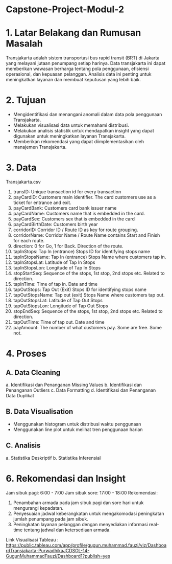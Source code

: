 # Capstone-Project-Modul-2

# 1. Latar Belakang dan Rumusan Masalah

Transjakarta adalah sistem transportasi bus rapid transit (BRT) di Jakarta yang melayani jutaan penumpang setiap harinya. Data transjakarta ini dapat memberikan wawasan berharga tentang pola penggunaan, efisiensi operasional, dan kepuasan pelanggan. Analisis data ini penting untuk meningkatkan layanan dan membuat keputusan yang lebih baik.

# 2. Tujuan
- Mengidentifikasi dan menangani anomali dalam data pola penggunaan Transjakarta.
- Melakukan visualisasi data untuk memahami distribusi.
- Melakukan analisis statistik untuk mendapatkan insight yang dapat digunakan untuk meningkatkan layanan Transjakarta.
- Memberikan rekomendasi yang dapat diimplementasikan oleh manajemen Transjakarta.

# 3. Data
Transjakarta.csv
1.	transID: Unique transaction id for every transaction
2.	payCardID: Customers main identifier. The card customers use as a ticket for entrance and exit.
3.	payCardBank: Customers card bank issuer name
4.	payCardName: Customers name that is embedded in the card.
5.	payCardSex: Customers sex that is embedded in the card
6.	payCardBirthDate: Customers birth year
7.	corridorID: Corridor ID / Route ID as key for route grouping.
8.	corridorName: Corridor Name / Route Name contains Start and Finish for each route.
9.	direction: 0 for Go, 1 for Back. Direction of the route.
10.	tapInStops: Tap In (entrance) Stops ID for identifying stops name
11.	tapInStopsName: Tap In (entrance) Stops Name where customers tap in.
12.	tapInStopsLat: Latitude of Tap In Stops
13.	tapInStopsLon: Longitude of Tap In Stops
14.	stopStartSeq: Sequence of the stops, 1st stop, 2nd stops etc. Related to direction.
15.	tapInTime: Time of tap in. Date and time
16.	tapOutStops: Tap Out (Exit) Stops ID for identifying stops name
17.	tapOutStopsName: Tap out (exit) Stops Name where customers tap out.
18.	tapOutStopsLat: Latitude of Tap Out Stops
19.	tapOutStopsLon: Longitude of Tap Out Stops
20.	stopEndSeq: Sequence of the stops, 1st stop, 2nd stops etc. Related to direction.
21.	tapOutTime: Time of tap out. Date and time
22.	payAmount: The number of what customers pay. Some are free. Some not.

# 4. Proses
## A. Data Cleaning
a. Identifikasi dan Penanganan Missing Values
b. Identifikasi dan Penanganan Outliers
c. Data Formatting
d. Identifikasi dan Penanganan Data Duplikat
## B. Data Visualisation
- Menggunakan histogram untuk distribusi waktu penggunaan
- Menggunakan line plot untuk melihat tren penggunaan harian
## C. Analisis
a. Statistika Deskriptif
b. Statistika Inferensial

# 6. Rekomendasi dan Insight
Jam sibuk pagi: 6:00 - 7:00
Jam sibuk sore: 17:00 - 18:00
Rekomendasi:
1. Penambahan armada pada jam sibuk pagi dan sore hari untuk mengurangi kepadatan.
2. Penyesuaian jadwal keberangkatan untuk mengakomodasi peningkatan jumlah penumpang pada jam sibuk.
3. Peningkatan layanan pelanggan dengan menyediakan informasi real-time tentang jadwal dan ketersediaan armada.

Link Visualisasi Tableau : https://public.tableau.com/app/profile/gugun.muhammad.fauzi/viz/DashboardTransjakarta-PurwadhikaJCDSOL-14-GugunMuhammadFauzi/Dashboard1?publish=yes

